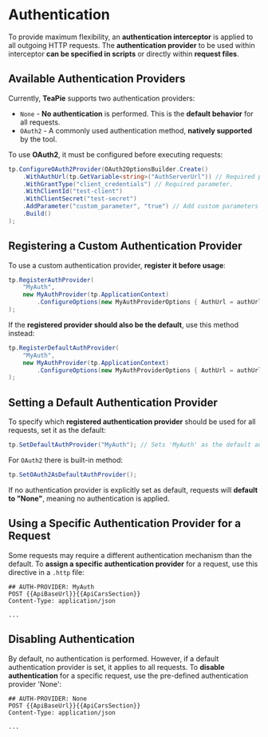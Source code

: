 # Authentication

To provide maximum flexibility, an **authentication interceptor** is applied to all outgoing HTTP requests. The **authentication provider** to be used within interceptor **can be specified in scripts** or directly within **request files**.

## Available Authentication Providers

Currently, **TeaPie** supports two authentication providers:

- `None` - **No authentication** is performed. This is the **default behavior** for all requests.
- `OAuth2` - A commonly used authentication method, **natively supported** by the tool.

To use **OAuth2**, it must be configured before executing requests:

```csharp
tp.ConfigureOAuth2Provider(OAuth2OptionsBuilder.Create()
    .WithAuthUrl(tp.GetVariable<string>("AuthServerUrl")) // Required parameter.
    .WithGrantType("client_credentials") // Required parameter.
    .WithClientId("test-client")
    .WithClientSecret("test-secret")
    .AddParameter("custom_parameter", "true") // Add custom parameters if needed.
    .Build()
);
```

## Registering a Custom Authentication Provider

To use a custom authentication provider, **register it before usage**:

```csharp
tp.RegisterAuthProvider(
    "MyAuth",
    new MyAuthProvider(tp.ApplicationContext)
        .ConfigureOptions(new MyAuthProviderOptions { AuthUrl = authUrl })
);
```

If the **registered provider should also be the default**, use this method instead:

```csharp
tp.RegisterDefaultAuthProvider(
    "MyAuth",
    new MyAuthProvider(tp.ApplicationContext)
        .ConfigureOptions(new MyAuthProviderOptions { AuthUrl = authUrl })
);
```

## Setting a Default Authentication Provider

To specify which **registered authentication provider** should be used for all requests, set it as the default:

```csharp
tp.SetDefaultAuthProvider("MyAuth"); // Sets 'MyAuth' as the default authentication provider.
```

For `OAuth2` there is built-in method:

```csharp
tp.SetOAuth2AsDefaultAuthProvider();
```

If no authentication provider is explicitly set as default, requests will **default to "None"**, meaning no authentication is applied.

## Using a Specific Authentication Provider for a Request

Some requests may require a different authentication mechanism than the default.
To **assign a specific authentication provider** for a request, use this directive in a `.http` file:

```http
## AUTH-PROVIDER: MyAuth
POST {{ApiBaseUrl}}{{ApiCarsSection}}
Content-Type: application/json

...
```

## Disabling Authentication

By default, no authentication is performed. However, if a default authentication provider is set, it applies to all requests.
To **disable authentication** for a specific request, use the pre-defined authentication provider 'None':

```http
## AUTH-PROVIDER: None
POST {{ApiBaseUrl}}{{ApiCarsSection}}
Content-Type: application/json

...
```
